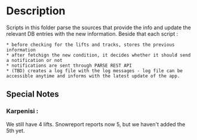 Description
============

Scripts in this folder parse the sources that provide the info and update the relevant DB entries with the new information. Beside that each script :

	* before checking for the lifts and tracks, stores the previous information
	* after fetchign the new condition, it decides whether it should send a notification or not
	* notifications are sent through PARSE REST API
	* (TBD) creates a log file with the log messages - log file can be accessible anytime and informs with the latest update of the app.

Special Notes
---------------

### Karpenisi :

We still have 4 lifts. Snowreport reports now 5, but we haven't added the 5th yet.

